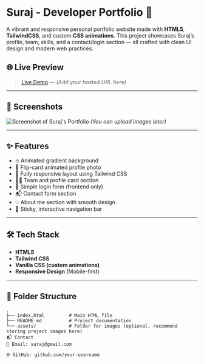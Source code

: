 # Suraj - Developer Portfolio 🚀

A vibrant and responsive personal portfolio website made with **HTML5**, **TailwindCSS**, and custom **CSS animations**. This project showcases Suraj’s profile, team, skills, and a contact/login section — all crafted with clean UI design and modern web practices.

## 🌐 Live Preview

> [Live Demo](#) — *(Add your hosted URL here)*

---

## 📸 Screenshots

![Screenshot of Suraj's Portfolio](#) *(You can upload images later)*

---

## ✨ Features

- 🔥 Animated gradient background
- 🔄 Flip-card animated profile photo
- 📱 Fully responsive layout using Tailwind CSS
- 👨‍💻 Team and profile card section
- 🔐 Simple login form (frontend only)
- 📬 Contact form section
- 💡 About me section with smooth design
- 📌 Sticky, interactive navigation bar

---

## 🛠️ Tech Stack

- **HTML5**
- **Tailwind CSS**
- **Vanilla CSS (custom animations)**
- **Responsive Design** (Mobile-first)

---

## 📁 Folder Structure

```plaintext
.
├── index.html         # Main HTML file
├── README.md          # Project documentation
└── assets/            # Folder for images (optional, recommend storing project images here)
📬 Contact
📧 Email: suraj@gmail.com

🌐 GitHub: github.com/your-username
